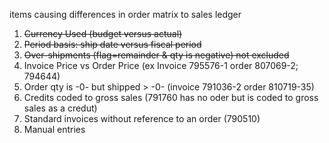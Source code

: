 

items causing differences in order matrix to sales ledger
1. ~~Currency Used (budget versus actual)~~
2. ~~Period basis: ship date versus fiscal period~~
3. ~~Over-shipments (flag=remainder & qty is negative) not excluded~~
4. Invoice Price vs Order Price (ex Invoice 795576-1 order 807069-2; 794644)
5. Order qty is -0- but shipped > -0- (invoice 791036-2 order 810719-35)
6. Credits coded to gross sales (791760 has no oder but is coded to gross sales as a credut)
7. Standard invoices without reference to an order (790510)
8. Manual entries
